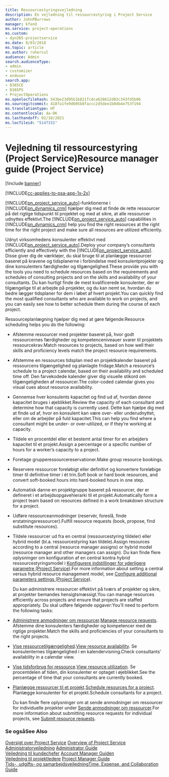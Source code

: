 ```yaml
---
title: Ressourcestyringsvejledning
description: En vejledning til ressourcestyring i Project Service
author: JohnPBurrows
manager: kfend
ms.service: project-operations
ms.custom:
- dyn365-projectservice
ms.date: 8/03/2018
ms.topic: article
ms.author: ruhercul
audience: Admin
search.audienceType:
- admin
- customizer
- enduser
search.app:
- D365CE
- D365PS
- ProjectOperations
ms.openlocfilehash: 543be23d95b1b821fcdca628612d03c343fd5b06
ms.sourcegitcommit: 418fa1fe9d605b8faccc2d5dee1b04b4e753f194
ms.translationtype: HT
ms.contentlocale: da-DK
ms.lasthandoff: 02/10/2021
ms.locfileid: "5147331"
---
```

# <a name="resource-manager-guide-project-service"></a><span data-ttu-id="2db1c-103">Vejledning til ressourcestyring (Project Service)</span><span class="sxs-lookup"><span data-stu-id="2db1c-103">Resource manager guide (Project Service)</span></span>

[!include [banner](../includes/psa-now-project-operations.md)]

[!INCLUDE[cc-applies-to-psa-app-1x-2x](../includes/cc-applies-to-psa-app-1x-2x.md)]

<span data-ttu-id="2db1c-104">[!INCLUDE[pn_project_service_auto](../includes/pn-project-service-auto.md)]-funktionerne i [!INCLUDE[pn_dynamics_crm](../includes/pn-dynamics-crm.md)] hjælper dig med at finde de rette ressourcer på det rigtige tidspunkt til projektet og med at sikre, at alle ressourcer udnyttes effektivt.</span><span class="sxs-lookup"><span data-stu-id="2db1c-104">The [!INCLUDE[pn_project_service_auto](../includes/pn-project-service-auto.md)] capabilities in [!INCLUDE[pn_dynamics_crm](../includes/pn-dynamics-crm.md)] help you find the right resources at the right time for the right project and make sure all resources are utilized efficiently.</span></span>  
  
 <span data-ttu-id="2db1c-105">Udnyt virksomhedens konsulenter effektivt med [!INCLUDE[pn_project_service_auto](../includes/pn-project-service-auto.md)].</span><span class="sxs-lookup"><span data-stu-id="2db1c-105">Deploy your company’s consultants efficiently and effectively with the [!INCLUDE[pn_project_service_auto](../includes/pn-project-service-auto.md)].</span></span> <span data-ttu-id="2db1c-106">Disse giver dig de værktøjer, du skal bruge til at planlægge ressourcer baseret på kravene og tidsplanerne i forbindelse med konsulentprojekter og dine konsulenters færdigheder og tilgængelighed.</span><span class="sxs-lookup"><span data-stu-id="2db1c-106">These provide you with the tools you need to schedule resources based on the requirements and schedules of consulting projects and on the skills and availability of your consultants.</span></span> <span data-ttu-id="2db1c-107">Du kan hurtigt finde de mest kvalificerede konsulenter, der er tilgængelige til at arbejde på projekter, og du kan nemt se, hvordan du bedre lægger tidsplaner for dem i løbet af hvert projekt.</span><span class="sxs-lookup"><span data-stu-id="2db1c-107">You can quickly find the most qualified consultants who are available to work on projects, and you can easily see how to better schedule them during the course of each project.</span></span>  
  
 <span data-ttu-id="2db1c-108">Ressourceplanlægning hjælper dig med at gøre følgende:</span><span class="sxs-lookup"><span data-stu-id="2db1c-108">Resource scheduling helps you do the following:</span></span>  
  
- <span data-ttu-id="2db1c-109">Afstemme ressourcer med projekter baseret på, hvor godt ressourcernes færdigheder og kompetenceniveauer svarer til projektets ressourcekrav.</span><span class="sxs-lookup"><span data-stu-id="2db1c-109">Match resources to projects, based on how well their skills and proficiency levels match the project resource requirements.</span></span>  
  
- <span data-ttu-id="2db1c-110">Afstemme en ressources tidsplan med en projektkalender baseret på ressourcens tilgængelighed og planlagte fridage.</span><span class="sxs-lookup"><span data-stu-id="2db1c-110">Match a resource’s schedule to a project calendar, based on their availability and scheduled time off.</span></span> <span data-ttu-id="2db1c-111">Den farvekodede kalender giver dig visuelle stikord om tilgængeligheden af ressourcer.</span><span class="sxs-lookup"><span data-stu-id="2db1c-111">The color-coded calendar gives you visual cues about resource availability.</span></span>  
  
- <span data-ttu-id="2db1c-112">Gennemse hver konsulents kapacitet og find ud af, hvordan denne kapacitet bruges i øjeblikket.</span><span class="sxs-lookup"><span data-stu-id="2db1c-112">Review the capacity of each consultant and determine how that capacity is currently used.</span></span> <span data-ttu-id="2db1c-113">Dette kan hjælpe dig med at finde ud af, hvor en konsulent kan være over- eller underudnyttet, eller om de arbejder på fuld kapacitet.</span><span class="sxs-lookup"><span data-stu-id="2db1c-113">This can help you find where a consultant might be under- or over-utilized, or if they’re working at capacity.</span></span>  
  
- <span data-ttu-id="2db1c-114">Tildele en procentdel eller et bestemt antal timer for en arbejders kapacitet til et projekt.</span><span class="sxs-lookup"><span data-stu-id="2db1c-114">Assign a percentage or a specific number of hours for a worker’s capacity to a project.</span></span>  
  
- <span data-ttu-id="2db1c-115">Foretage grupperessourcereservationer.</span><span class="sxs-lookup"><span data-stu-id="2db1c-115">Make group resource bookings.</span></span>  
  
- <span data-ttu-id="2db1c-116">Reservere ressourcer foreløbigt eller definitivt og konvertere foreløbige timer til definitive timer i ét trin.</span><span class="sxs-lookup"><span data-stu-id="2db1c-116">Soft book or hard book resources, and convert soft-booked hours into hard-booked hours in one step.</span></span>  
  
- <span data-ttu-id="2db1c-117">Automatisk danne en projektgruppe baseret på ressourcer, der er defineret i et arbejdsopgavehierarki til et projekt.</span><span class="sxs-lookup"><span data-stu-id="2db1c-117">Automatically form a project team based on resources defined in a work breakdown structure for a project.</span></span>  
  
- <span data-ttu-id="2db1c-118">Udføre ressourceanmodninger (reservér, foreslå, finde erstatningsressourcer).</span><span class="sxs-lookup"><span data-stu-id="2db1c-118">Fulfill resource requests (book, propose, find substitute resources).</span></span>  
  
- <span data-ttu-id="2db1c-119">Tildele ressourcer ud fra en central (ressourcestyring tildeler) eller hybrid model (bl.a. ressourcestyring kan tildele).</span><span class="sxs-lookup"><span data-stu-id="2db1c-119">Assign resources according to a central (resource manager assigns) or hybrid model (resource manager and other managers can assign).</span></span> <span data-ttu-id="2db1c-120">Du kan finde flere oplysninger om konfiguration af en central kontra hybrid ressourcestyringsmodel i [Konfigurere indstillinger for yderligere parametre (Project Service)](../psa/configure-additional-parameters-settings.md).</span><span class="sxs-lookup"><span data-stu-id="2db1c-120">For more information about setting a central versus hybrid resource management model, see [Configure additional parameters settings (Project Service)](../psa/configure-additional-parameters-settings.md).</span></span>  
  
  <span data-ttu-id="2db1c-121">Du kan administrere ressourcer effektivt på tværs af projekter og sikre, at projekter bemandes hensigtsmæssigt.</span><span class="sxs-lookup"><span data-stu-id="2db1c-121">You can manage resources efficiently across projects and ensure that projects are staffed appropriately.</span></span> <span data-ttu-id="2db1c-122">Du skal udføre følgende opgaver:</span><span class="sxs-lookup"><span data-stu-id="2db1c-122">You’ll need to perform the following tasks:</span></span>  
  
- <span data-ttu-id="2db1c-123">[Administrere anmodninger om ressourcer](../psa/manage-resource-requests.md).</span><span class="sxs-lookup"><span data-stu-id="2db1c-123">[Manage resource requests](../psa/manage-resource-requests.md).</span></span> <span data-ttu-id="2db1c-124">Afstemme dine konsulenters færdigheder og kompetencer med de rigtige projekter.</span><span class="sxs-lookup"><span data-stu-id="2db1c-124">Match the skills and proficiencies of your consultants to the right projects.</span></span>  
  
- <span data-ttu-id="2db1c-125">[Vise ressourcetilgængelighed](../psa/view-resource-availability.md).</span><span class="sxs-lookup"><span data-stu-id="2db1c-125">[View resource availability](../psa/view-resource-availability.md).</span></span> <span data-ttu-id="2db1c-126">Se konsulenternes tilgængelighed i en kalendervisning.</span><span class="sxs-lookup"><span data-stu-id="2db1c-126">Check consultants’ availability in a calendar view.</span></span>  
  
- <span data-ttu-id="2db1c-127">[Vise tidsforbrug for ressource](../psa/view-resource-utilization.md).</span><span class="sxs-lookup"><span data-stu-id="2db1c-127">[View resource utilization](../psa/view-resource-utilization.md).</span></span> <span data-ttu-id="2db1c-128">Se procentdelen af tiden, din konsulenter er optaget i øjeblikket.</span><span class="sxs-lookup"><span data-stu-id="2db1c-128">See the percentage of time that your consultants are currently booked.</span></span>  
  
- <span data-ttu-id="2db1c-129">[Planlægge ressourcer til et projekt](../psa/schedule-resources-project.md).</span><span class="sxs-lookup"><span data-stu-id="2db1c-129">[Schedule resources for a project](../psa/schedule-resources-project.md).</span></span> <span data-ttu-id="2db1c-130">Planlægge konsulenter for et projekt.</span><span class="sxs-lookup"><span data-stu-id="2db1c-130">Schedule consultants for a project.</span></span>  
  
  <span data-ttu-id="2db1c-131">Du kan finde flere oplysninger om at sende anmodninger om ressourcer for individuelle projekter under [Sende anmodninger om ressourcer](../psa/submit-resource-requests.md).</span><span class="sxs-lookup"><span data-stu-id="2db1c-131">For more information about submitting resource requests for individual projects, see [Submit resource requests](../psa/submit-resource-requests.md).</span></span>  
  
### <a name="see-also"></a><span data-ttu-id="2db1c-132">Se også</span><span class="sxs-lookup"><span data-stu-id="2db1c-132">See Also</span></span>  
 <span data-ttu-id="2db1c-133">[Oversigt over Project Service](../psa/overview.md) </span><span class="sxs-lookup"><span data-stu-id="2db1c-133">[Overview of Project Service](../psa/overview.md) </span></span>  
 <span data-ttu-id="2db1c-134">[Administratorvejledning](../psa/admin-guide.md) </span><span class="sxs-lookup"><span data-stu-id="2db1c-134">[Administrator Guide](../psa/admin-guide.md) </span></span>  
 <span data-ttu-id="2db1c-135">[Vejledning til kundechefer](../psa/account-manager-guide.md) </span><span class="sxs-lookup"><span data-stu-id="2db1c-135">[Account Manager Guiden](../psa/account-manager-guide.md) </span></span>  
 <span data-ttu-id="2db1c-136">[Vejledning til projektledere](../psa/project-manager-guide.md) </span><span class="sxs-lookup"><span data-stu-id="2db1c-136">[Project Manager Guide](../psa/project-manager-guide.md) </span></span>  
 [<span data-ttu-id="2db1c-137">Tids-, udgifts- og samarbejdsvejledning</span><span class="sxs-lookup"><span data-stu-id="2db1c-137">Time, Expense, and Collaboration Guide</span></span>](../psa/time-expense-collaboration-guide.md)
